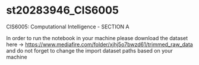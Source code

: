# st20283946_CIS6005
CIS6005: Computational Intelligence - SECTION A 

In order to run the notebook in your machine please download the dataset here -> https://www.mediafire.com/folder/xjhj5o7bwzd61/trimmed_raw_data and do not forget to change the import dataset paths based on your machine 
